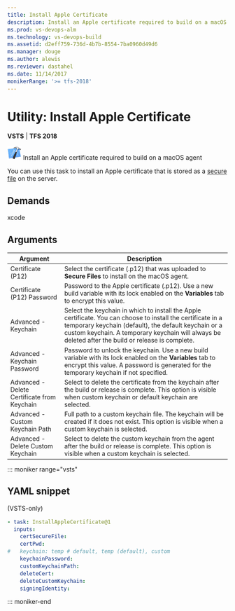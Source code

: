 ```yaml
---
title: Install Apple Certificate
description: Install an Apple certificate required to build on a macOS agent on VSTS and Team Foundation Server TFS
ms.prod: vs-devops-alm
ms.technology: vs-devops-build
ms.assetid: d2eff759-736d-4b7b-8554-7ba0960d49d6
ms.manager: douge
ms.author: alewis
ms.reviewer: dastahel
ms.date: 11/14/2017
monikerRange: '>= tfs-2018'
---
```



# Utility: Install Apple Certificate

**VSTS** | **TFS 2018**

![](../build/_img/xcode.png) Install an Apple certificate required to build on a macOS agent

You can use this task to install an Apple certificate that is stored as a [secure file](../../concepts/library/secure-files.md) on the server. 

## Demands

xcode

## Arguments

| Argument | Description |
| -------- | ----------- |
| Certificate (P12) | Select the certificate (.p12) that was uploaded to **Secure Files** to install on the macOS agent. |
| Certificate (P12) Password | Password to the Apple certificate (.p12). Use a new build variable with its lock enabled on the **Variables** tab to encrypt this value. |
| Advanced - Keychain | Select the keychain in which to install the Apple certificate. You can choose to install the certificate in a temporary keychain (default), the default keychain or a custom keychain. A temporary keychain will always be deleted after the build or release is complete. |
| Advanced - Keychain Password | Password to unlock the keychain. Use a new build variable with its lock enabled on the **Variables** tab to encrypt this value. A password is generated for the temporary keychain if not specified. |
| Advanced - Delete Certificate from Keychain | Select to delete the certificate from the keychain after the build or release is complete. This option is visible when custom keychain or default keychain are selected. |
| Advanced - Custom Keychain Path | Full path to a custom keychain file. The keychain will be created if it does not exist. This option is visible when a custom keychain is selected. |
| Advanced - Delete Custom Keychain | Select to delete the custom keychain from the agent after the build or release is complete. This option is visible when a custom keychain is selected. |

::: moniker range="vsts"

## YAML snippet

(VSTS-only)

```YAML
- task: InstallAppleCertificate@1
  inputs:
    certSecureFile:
    certPwd:
#   keychain: temp # default, temp (default), custom
    keychainPassword:
    customKeychainPath:
    deleteCert:
    deleteCustomKeychain:
    signingIdentity:
```

::: moniker-end
